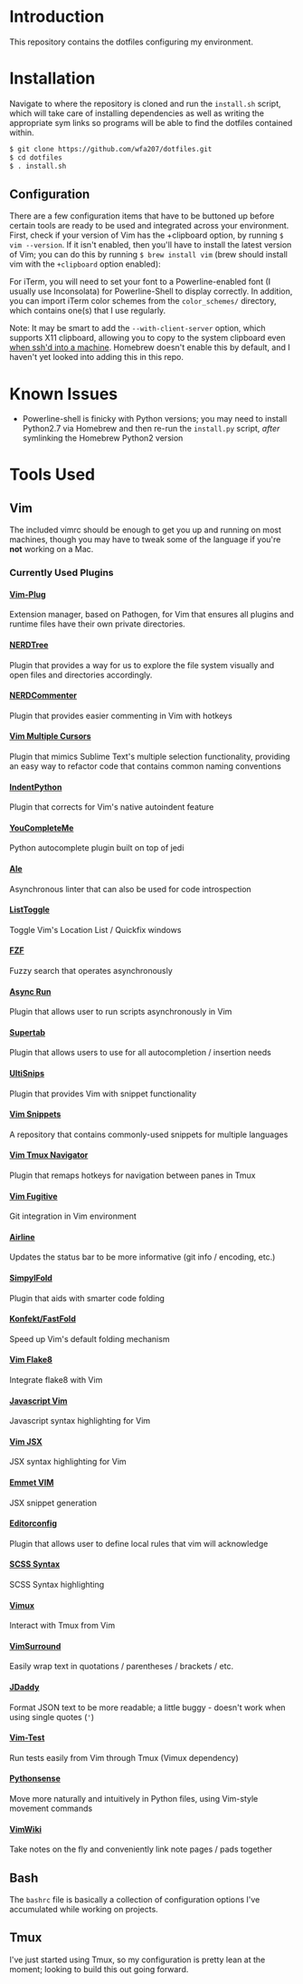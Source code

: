 # Introduction

This repository contains the dotfiles configuring my environment.

# Installation

Navigate to where the repository is cloned and run the `install.sh` script, which will take care of installing dependencies as well as writing the appropriate sym links so programs will be able to find the dotfiles contained within.

```bash
$ git clone https://github.com/wfa207/dotfiles.git
$ cd dotfiles
$ . install.sh
```

## Configuration

There are a few configuration items that have to be buttoned up before certain tools are ready to be used and integrated across your environment. First, check if your version of Vim has the +clipboard option, by running `$ vim --version`. If it isn't enabled, then you'll have to install the latest version of Vim; you can do this by running `$ brew install vim` (brew should install vim with the `+clipboard` option enabled):

For iTerm, you will need to set your font to a Powerline-enabled font (I usually use Inconsolata) for Powerline-Shell to display correctly. In addition, you can import iTerm color schemes from the `color_schemes/` directory, which contains one(s) that I use regularly.

Note: It may be smart to add the `--with-client-server` option, which supports X11 clipboard, allowing you to copy to the system clipboard even [when ssh'd into a machine](http://www.markcampbell.me/2016/04/12/setting-up-yank-to-clipboard-on-a-mac-with-vim.html). Homebrew doesn't enable this by default, and I haven't yet looked into adding this in this repo.

# Known Issues

* Powerline-shell is finicky with Python versions; you may need to install Python2.7 via Homebrew and then re-run the `install.py` script, *after* symlinking the Homebrew Python2 version

# Tools Used

## Vim

The included vimrc should be enough to get you up and running on most machines, though you may have to tweak some of the language if you're **not** working on a Mac.

### Currently Used Plugins

#### [Vim-Plug](https://github.com/junegunn/vim-plug)

Extension manager, based on Pathogen, for Vim that ensures all plugins and runtime files have their own private directories.

#### [NERDTree](https://github.com/scrooloose/nerdtree)

Plugin that provides a way for us to explore the file system visually and open files and directories accordingly.

#### [NERDCommenter](https://github.com/scrooloose/nerdcommenter)

Plugin that provides easier commenting in Vim with hotkeys

#### [Vim Multiple Cursors](https://github.com/terryma/vim-multiple-cursors)

Plugin that mimics Sublime Text's multiple selection functionality, providing an easy way to refactor code that contains common naming conventions

#### [IndentPython](https://github.com/vim-scripts/indentpython.vim)

Plugin that corrects for Vim's native autoindent feature

#### [YouCompleteMe](https://github.com/Valloric/YouCompleteMe)

Python autocomplete plugin built on top of jedi

#### [Ale](w0rp/ale)

Asynchronous linter that can also be used for code introspection

#### [ListToggle](Valloric/ListToggle)

Toggle Vim's Location List / Quickfix windows

#### [FZF](junegunn/fzf)

Fuzzy search that operates asynchronously

#### [Async Run](skywind3000/asyncrun.vim)

Plugin that allows user to run scripts asynchronously in Vim

#### [Supertab](https://github.com/ervandew/supertab)

Plugin that allows users to use <Tab> for all autocompletion / insertion needs

#### [UltiSnips](https://github.com/SirVer/ultisnips)

Plugin that provides Vim with snippet functionality

#### [Vim Snippets](https://github.com/honza/vim-snippets)

A repository that contains commonly-used snippets for multiple languages

#### [Vim Tmux Navigator](https://github.com/christoomey/vim-tmux-navigator)

Plugin that remaps hotkeys for navigation between panes in Tmux

#### [Vim Fugitive](https://github.com/tpope/vim-fugitive)

Git integration in Vim environment

#### [Airline](https://github.com/vim-airline/vim-airline)

Updates the status bar to be more informative (git info / encoding, etc.)

#### [SimpylFold](https://github.com/tmhedberg/SimpylFold)

Plugin that aids with smarter code folding

#### [Konfekt/FastFold](https://github.com/Konfekt/FastFold)

Speed up Vim's default folding mechanism

#### [Vim Flake8](https://github.com/nvie/vim-flake8)

Integrate flake8 with Vim

#### [Javascript Vim](https://github.com/pangloss/vim-javascript)

Javascript syntax highlighting for Vim

#### [Vim JSX](https://github.com/mxw/vim-jsx)

JSX syntax highlighting for Vim

#### [Emmet VIM](https://github.com/mattn/emmet-vim)

JSX snippet generation

#### [Editorconfig](https://github.com/editorconfig/editorconfig-vim)

Plugin that allows user to define local rules that vim will acknowledge

#### [SCSS Syntax](https://github.com/cakebaker/scss-syntax.vim)

SCSS Syntax highlighting

#### [Vimux](https://github.com/benmills/vimux)

Interact with Tmux from Vim

#### [VimSurround](https://github.com/tpope/vim-surround)

Easily wrap text in quotations / parentheses / brackets / etc.

#### [JDaddy](https://github.com/tpope/vim-jdaddy)

Format JSON text to be more readable; a little buggy - doesn't work when using single quotes (`'`)

#### [Vim-Test](https://github.com/janko-m/vim-test)

Run tests easily from Vim through Tmux (Vimux dependency)

#### [Pythonsense](https://github.com/jeetsukumaran/vim-pythonsense)

Move more naturally and intuitively in Python files, using Vim-style movement commands

#### [VimWiki](https://github.com/vimwiki/vimwiki)

Take notes on the fly and conveniently link note pages / pads together

## Bash

The `bashrc` file is basically a collection of configuration options I've accumulated while working on projects.

## Tmux

I've just started using Tmux, so my configuration is pretty lean at the moment; looking to build this out going forward.
